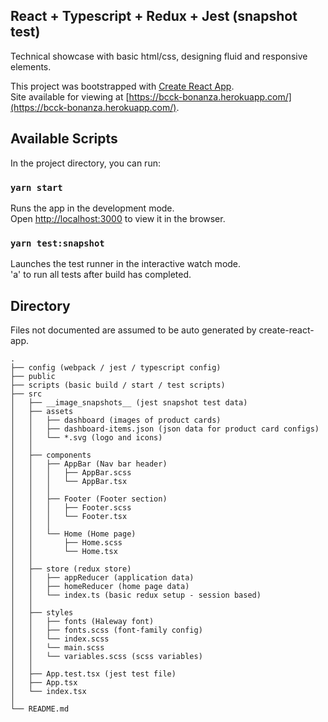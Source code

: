 ## React + Typescript + Redux + Jest (snapshot test)

Technical showcase with basic html/css, designing fluid and responsive elements.

This project was bootstrapped with [Create React App](https://github.com/facebook/create-react-app).\
Site available for viewing at [https://bcck-bonanza.herokuapp.com/](https://bcck-bonanza.herokuapp.com/).

## Available Scripts

In the project directory, you can run:

### `yarn start`

Runs the app in the development mode.\
Open [http://localhost:3000](http://localhost:3000) to view it in the browser.

### `yarn test:snapshot`

Launches the test runner in the interactive watch mode.\
'a' to run all tests after build has completed.

## Directory

Files not documented are assumed to be auto generated by create-react-app.

```
.
├── config (webpack / jest / typescript config)
├── public
├── scripts (basic build / start / test scripts)
├── src
│   ├── __image_snapshots__ (jest snapshot test data)
│   ├── assets
│   │   ├── dashboard (images of product cards)
│   │   ├── dashboard-items.json (json data for product card configs)
│   │   └── *.svg (logo and icons)
│   │
│   ├── components
│   │   ├── AppBar (Nav bar header)
│   │   │   ├── AppBar.scss
│   │   │   └── AppBar.tsx
│   │   │
│   │   ├── Footer (Footer section)
│   │   │   ├── Footer.scss
│   │   │   └── Footer.tsx
│   │   │
│   │   └── Home (Home page)
│   │       ├── Home.scss
│   │       └── Home.tsx
│   │   
│   ├── store (redux store)
│   │   ├── appReducer (application data)
│   │   ├── homeReducer (home page data)
│   │   └── index.ts (basic redux setup - session based)
│   │   
│   ├── styles
│   │   ├── fonts (Haleway font)
│   │   ├── fonts.scss (font-family config)
│   │   └── index.scss
│   │   └── main.scss
│   │   └── variables.scss (scss variables)
│   │   
│   ├── App.test.tsx (jest test file)
│   ├── App.tsx
│   └── index.tsx
│   
└── README.md
```
